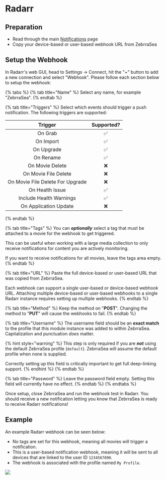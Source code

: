 # Radarr

## Preparation

* Read through the main [Notifications](./) page
* Copy your device-based or user-based webhook URL from ZebrraSea

## Setup the Webhook

In Radarr's web GUI, head to Settings -> Connect, hit the "+" button to add a new connection and select "Webhook". Please follow each section below to setup the webhook:

{% tabs %}
{% tab title="Name" %}
Select any name, for example "ZebrraSea".
{% endtab %}

{% tab title="Triggers" %}
Select which events should trigger a push notification. The following triggers are supported:

|              Trigger             | Supported? |
| :------------------------------: | :--------: |
|              On Grab             |      ✅     |
|             On Import            |      ✅     |
|            On Upgrade            |      ✅     |
|             On Rename            |      ✅     |
|          On Movie Delete         |      ❌     |
|       On Movie File Delete       |      ❌     |
| On Movie File Delete For Upgrade |      ❌     |
|          On Health Issue         |      ✅     |
|      Include Health Warnings     |      ✅     |
|       On Application Update      |      ❌     |
{% endtab %}

{% tab title="Tags" %}
You can _**optionally**_ select a tag that must be attached to a movie for the webhook to get triggered.

This can be useful when working with a large media collection to only receive notifications for content you are actively monitoring.

If you want to receive notifications for all movies, leave the tags area empty.
{% endtab %}

{% tab title="URL" %}
Paste the full device-based or user-based URL that was copied from ZebrraSea.

Each webhook can support a single user-based or device-based webhook URL. Attaching multiple device-based or user-based webhooks to a single Radarr instance requires setting up multiple webhooks.
{% endtab %}

{% tab title="Method" %}
Keep the method on "**POST**". Changing the method to "**PUT**" will cause the webhooks to fail.
{% endtab %}

{% tab title="Username" %}
The username field should be an **exact match** to the profile that this module instance was added to within ZebrraSea. Capitalization and punctuation _does_ matter.

{% hint style="warning" %}
This step is only required if you are _**not**_ using the default ZebrraSea profile (`default`). ZebrraSea will assume the default profile when none is supplied.

Correctly setting up this field is critically important to get full deep-linking support.
{% endhint %}
{% endtab %}

{% tab title="Password" %}
Leave the password field empty. Setting this field will currently have no effect.
{% endtab %}
{% endtabs %}

Once setup, close ZebrraSea and run the webhook test in Radarr. You should receive a new notification letting you know that ZebrraSea is ready to receive Radarr notifications!

## Example

An example Radarr webhook can be seen below:

* No tags are set for this webhook, meaning all movies will trigger a notification.
* This is a user-based notification webhook, meaning it will be sent to all devices that are linked to the user ID `1234567890`.
* The webhook is associated with the profile named `My Profile`.

![](../../.gitbook/assets/radarr\_notification\_example.png)
